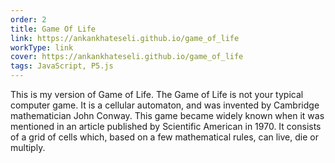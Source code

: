 ```yaml
---
order: 2
title: Game Of Life
link: https://ankankhateseli.github.io/game_of_life
workType: link
cover: https://ankankhateseli.github.io/game_of_life
tags: JavaScript, P5.js
---
```


This is my version of Game of Life.
The Game of Life is not your typical computer game. It is a cellular automaton, and was invented by Cambridge mathematician John Conway. This game became widely known when it was mentioned in an article published by Scientific American in 1970. It consists of a grid of cells which, based on a few mathematical rules, can live, die or multiply.
